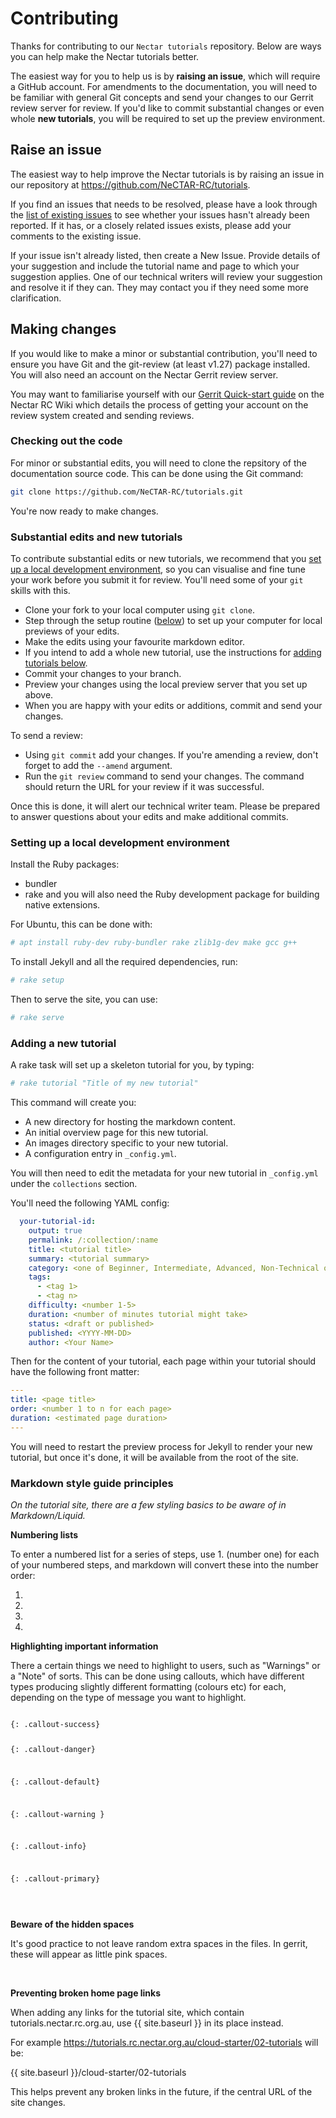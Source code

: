# Contributing

Thanks for contributing to our `Nectar tutorials` repository.
Below are ways you can help make the Nectar tutorials better.

The easiest way for you to help us is by **raising an issue**, which will require a GitHub account.
For amendments to the documentation, you will need to be familiar with general Git concepts and send your changes to our Gerrit review server for review.
If you'd like to commit substantial changes or even whole **new tutorials**, you will be required to set up the preview environment.

## Raise an issue

The easiest way to help improve the Nectar tutorials is by raising an issue in our repository at https://github.com/NeCTAR-RC/tutorials.

If you find an issues that needs to be resolved, please have a look through the [list of existing issues](https://github.com/NeCTAR-RC/tutorials/issues) to see whether your issues hasn't already been reported.
If it has, or a closely related issues exists, please add your comments to the existing issue.

If your issue isn't already listed, then create a New Issue.
Provide details of your suggestion and include the tutorial name and page to which your suggestion applies.
One of our technical writers will review your suggestion and resolve it if they can.
They may contact you if they need some more clarification.


## Making changes

If you would like to make a minor or substantial contribution, you'll need to ensure you have Git and the git-review (at least v1.27) package installed.
You will also need an account on the Nectar Gerrit review server.

You may want to familiarise yourself with our [Gerrit Quick-start guide](https://wiki.rc.nectar.org.au/wiki/GerritQuickStartGuide) on the Nectar RC Wiki which details the process of getting your account on the review system created and sending reviews.


### Checking out the code

For minor or substantial edits, you will need to clone the repsitory of the documentation source code.
This can be done using the Git command:

```sh
git clone https://github.com/NeCTAR-RC/tutorials.git
```

You're now ready to make changes.


### Substantial edits and new tutorials

To contribute substantial edits or new tutorials, we recommend that you [set up a local development environment](#setting-up-a-local-development-environment), so you can visualise and fine tune your work before you submit it for review.
You'll need some of your `git` skills with this.

- Clone your fork to your local computer using `git clone`.
- Step through the setup routine ([below](#setting-up-a-local-development-environment)) to set up your computer for local previews of your edits.
- Make the edits using your favourite markdown editor.
- If you intend to add a whole new tutorial, use the instructions for [adding tutorials below](#adding-a-new-tutorial).
- Commit your changes to your branch.
- Preview your changes using the local preview server that you set up above.
- When you are happy with your edits or additions, commit and send your changes.

To send a review:
- Using `git commit` add your changes. If you're amending a review, don't forget to add the `--amend` argument.
- Run the `git review` command to send your changes. The command should return the URL for your review if it was successful.

Once this is done, it will alert our technical writer team.
Please be prepared to answer questions about your edits and make additional commits.

### Setting up a local development environment

Install the Ruby packages:

- bundler
- rake
  and you will also need the Ruby development package for building native extensions.

For Ubuntu, this can be done with:

```sh
# apt install ruby-dev ruby-bundler rake zlib1g-dev make gcc g++
```

To install Jekyll and all the required dependencies, run:

```sh
# rake setup
```

Then to serve the site, you can use:

```sh
# rake serve
```

### Adding a new tutorial

A rake task will set up a skeleton tutorial for you, by typing:

```sh
# rake tutorial "Title of my new tutorial"
```

This command will create you:

- A new directory for hosting the markdown content.
- An initial overview page for this new tutorial.
- An images directory specific to your new tutorial.
- A configuration entry in `_config.yml`.

You will then need to edit the metadata for your new tutorial in `_config.yml`
under the `collections` section.

You'll need the following YAML config:

```yaml
  your-tutorial-id:
    output: true
    permalink: /:collection/:name
    title: <tutorial title>
    summary: <tutorial summary>
    category: <one of Beginner, Intermediate, Advanced, Non-Technical or Curriculum>
    tags:
      - <tag 1>
      - <tag n>
    difficulty: <number 1-5>
    duration: <number of minutes tutorial might take>
    status: <draft or published>
    published: <YYYY-MM-DD>
    author: <Your Name>
```

Then for the content of your tutorial, each page within your tutorial should
have the following front matter:

```yaml
---
title: <page title>
order: <number 1 to n for each page>
duration: <estimated page duration>
---
```

You will need to restart the preview process for Jekyll to render your new
tutorial, but once it's done, it will be available from the root of the site.

### Markdown style guide principles

*On the tutorial site, there are a few styling basics to be aware of in Markdown/Liquid.*

**Numbering lists**

To enter a numbered list for a series of steps, use 1. (number one) for each of your numbered steps, and markdown will convert these into the number order:

1.
1.
1.
1.


**Highlighting important information**

There a certain things we need to highlight to users, such as "Warnings" or a "Note" of sorts. This can be done using callouts, which have different types producing slightly different formatting (colours etc) for each, depending on the type of message you want to highlight.

<code>
{: .callout-success}

{: .callout-danger}

{: .callout-default}

{: .callout-warning }

{: .callout-info}

{: .callout-primary}

</code>

<br>

**Beware of the hidden spaces**

It's good practice to not leave random extra spaces in the files.
In gerrit, these will appear as little pink spaces.

<br>

**Preventing broken home page links**

When adding any links for the tutorial site, which contain tutorials.nectar.rc.org.au, use  {{ site.baseurl }} in its place instead.

For example https://tutorials.rc.nectar.org.au/cloud-starter/02-tutorials will be:

{{ site.baseurl }}/cloud-starter/02-tutorials

This helps prevent any broken links in the future, if the central URL of the site changes.